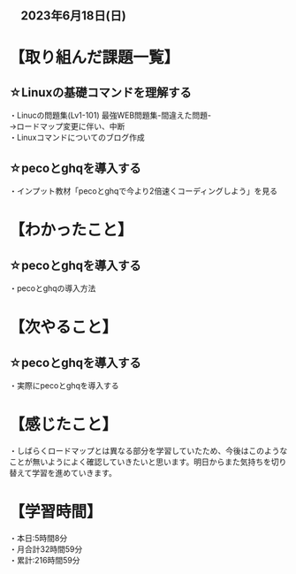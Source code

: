 ## 　2023年6月18日(日)
# 【取り組んだ課題一覧】
## ☆Linuxの基礎コマンドを理解する
・Linucの問題集(Lv1-101) 最強WEB問題集-間違えた問題-<br>
→ロードマップ変更に伴い、中断<br>
・Linuxコマンドについてのブログ作成<br>
## ☆pecoとghqを導入する
・インプット教材「pecoとghqで今より2倍速くコーディングしよう」を見る
# 【わかったこと】
## ☆pecoとghqを導入する
・pecoとghqの導入方法
# 【次やること】
## ☆pecoとghqを導入する
・実際にpecoとghqを導入する
# 【感じたこと】
・しばらくロードマップとは異なる部分を学習していたため、今後はこのようなことが無いようによく確認していきたいと思います。明日からまた気持ちを切り替えて学習を進めていきます。
# 【学習時間】
・本日:5時間8分<br>
・月合計32時間59分<br>
・累計:216時間59分
